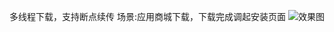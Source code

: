 多线程下载，支持断点续传
场景:应用商城下载，下载完成调起安装页面
![效果图](https://github.com/huisonma/QuickDownload/blob/master/sample.gif)
